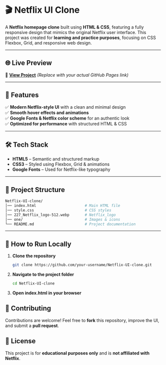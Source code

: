 # 🎬 Netflix UI Clone  

A **Netflix homepage clone** built using **HTML & CSS**, featuring a fully responsive design that mimics the original Netflix user interface. This project was created for **learning and practice purposes**, focusing on CSS Flexbox, Grid, and responsive web design.

---

## 🌐 Live Preview  
🔗 **[View Project](https://girish2005-gm.github.io/Netflix-UI-clone/)** *(Replace with your actual GitHub Pages link)*  

---

## 📌 Features  
✅ **Modern Netflix-style UI** with a clean and minimal design    
✅ **Smooth hover effects and animations**  
✅ **Google Fonts & Netflix color scheme** for an authentic look  
✅ **Optimized for performance** with structured HTML & CSS  

---

## 🛠️ Tech Stack  
- **HTML5** – Semantic and structured markup  
- **CSS3** – Styled using Flexbox, Grid & animations  
- **Google Fonts** – Used for Netflix-like typography  

---

## 📂 Project Structure  
```bash
Netflix-UI-clone/
│── index.html                      # Main HTML file
│── style.css                       # CSS styles
│── 227_Netflix_logo-512.webp       # Netflix_logo
│── one/                            # Images & icons
└── README.md                       # Project documentation

```
---

## 🚀 How to Run Locally  
1. **Clone the repository**  
   ```sh
   git clone https://github.com/your-username/Netflix-UI-clone.git
2. **Navigate to the project folder**
   ```sh
   cd Netflix-UI-clone

3. **Open index.html in your browser**



## 🌟 Contributing  
Contributions are welcome! Feel free to **fork** this repository, improve the UI, and submit a **pull request**.  


## 📜 License  
This project is for **educational purposes only** and is **not affiliated with Netflix**.  
